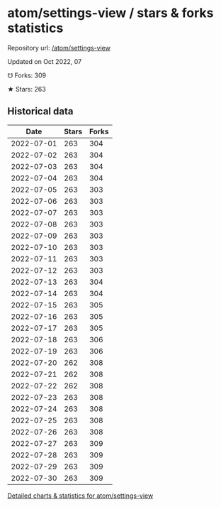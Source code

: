 # atom/settings-view / stars & forks statistics

Repository url: [/atom/settings-view](https://github.com/atom/settings-view)

Updated on Oct 2022, 07

☋ Forks: 309

★ Stars: 263

## Historical data
| Date | Stars | Forks |
|------|-------|-------|
| 2022-07-01 | 263 | 304 | 
| 2022-07-02 | 263 | 304 | 
| 2022-07-03 | 263 | 304 | 
| 2022-07-04 | 263 | 304 | 
| 2022-07-05 | 263 | 303 | 
| 2022-07-06 | 263 | 303 | 
| 2022-07-07 | 263 | 303 | 
| 2022-07-08 | 263 | 303 | 
| 2022-07-09 | 263 | 303 | 
| 2022-07-10 | 263 | 303 | 
| 2022-07-11 | 263 | 303 | 
| 2022-07-12 | 263 | 303 | 
| 2022-07-13 | 263 | 304 | 
| 2022-07-14 | 263 | 304 | 
| 2022-07-15 | 263 | 305 | 
| 2022-07-16 | 263 | 305 | 
| 2022-07-17 | 263 | 305 | 
| 2022-07-18 | 263 | 306 | 
| 2022-07-19 | 263 | 306 | 
| 2022-07-20 | 262 | 308 | 
| 2022-07-21 | 262 | 308 | 
| 2022-07-22 | 262 | 308 | 
| 2022-07-23 | 263 | 308 | 
| 2022-07-24 | 263 | 308 | 
| 2022-07-25 | 263 | 308 | 
| 2022-07-26 | 263 | 308 | 
| 2022-07-27 | 263 | 309 | 
| 2022-07-28 | 263 | 309 | 
| 2022-07-29 | 263 | 309 | 
| 2022-07-30 | 263 | 309 | 


[Detailed charts & statistics for atom/settings-view](https://reviewgithub.com/rep/atom/settings-view)
